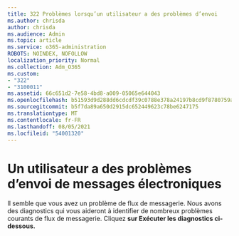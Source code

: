 ```yaml
---
title: 322 Problèmes lorsqu’un utilisateur a des problèmes d’envoi
ms.author: chrisda
author: chrisda
ms.audience: Admin
ms.topic: article
ms.service: o365-administration
ROBOTS: NOINDEX, NOFOLLOW
localization_priority: Normal
ms.collection: Adm_O365
ms.custom:
- "322"
- "3100011"
ms.assetid: 66c651d2-7e58-4bd8-a009-05065e644043
ms.openlocfilehash: b51593d9d288dd6cdcdf39c0788e378a24197b8cd9f8780759af6d7462843a75
ms.sourcegitcommit: b5f7da89a650d2915dc652449623c78be6247175
ms.translationtype: MT
ms.contentlocale: fr-FR
ms.lasthandoff: 08/05/2021
ms.locfileid: "54001320"
---
```

# <a name="a-user-is-having-issues-sending-email-messages"></a>Un utilisateur a des problèmes d’envoi de messages électroniques

Il semble que vous avez un problème de flux de messagerie. Nous avons des diagnostics qui vous aideront à identifier de nombreux problèmes courants de flux de messagerie. Cliquez **sur Exécuter les diagnostics ci-dessous.**
